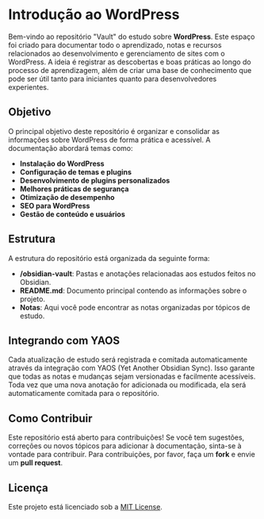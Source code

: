 # Introdução ao WordPress

Bem-vindo ao repositório "Vault" do estudo sobre **WordPress**. Este espaço foi criado para documentar todo o aprendizado, notas e recursos relacionados ao desenvolvimento e gerenciamento de sites com o WordPress. A ideia é registrar as descobertas e boas práticas ao longo do processo de aprendizagem, além de criar uma base de conhecimento que pode ser útil tanto para iniciantes quanto para desenvolvedores experientes.

## Objetivo

O principal objetivo deste repositório é organizar e consolidar as informações sobre WordPress de forma prática e acessível. A documentação abordará temas como:

- **Instalação do WordPress**
- **Configuração de temas e plugins**
- **Desenvolvimento de plugins personalizados**
- **Melhores práticas de segurança**
- **Otimização de desempenho**
- **SEO para WordPress**
- **Gestão de conteúdo e usuários**

## Estrutura

A estrutura do repositório está organizada da seguinte forma:

- **/obsidian-vault**: Pastas e anotações relacionadas aos estudos feitos no Obsidian.
- **README.md**: Documento principal contendo as informações sobre o projeto.
- **Notas**: Aqui você pode encontrar as notas organizadas por tópicos de estudo.
  
## Integrando com YAOS

Cada atualização de estudo será registrada e comitada automaticamente através da integração com YAOS (Yet Another Obsidian Sync). Isso garante que todas as notas e mudanças sejam versionadas e facilmente acessíveis. Toda vez que uma nova anotação for adicionada ou modificada, ela será automaticamente comitada para o repositório.

## Como Contribuir

Este repositório está aberto para contribuições! Se você tem sugestões, correções ou novos tópicos para adicionar à documentação, sinta-se à vontade para contribuir. Para contribuições, por favor, faça um **fork** e envie um **pull request**.

## Licença

Este projeto está licenciado sob a [MIT License](LICENSE).
